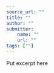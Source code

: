 ```yaml
---
source_url: ""
title: ""
author: ""
submitter:
    name: ""
    url: ""
tags: [""]
---
```


Put excerpt here
